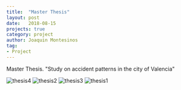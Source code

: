 ```yaml
---
title:  "Master Thesis" 
layout: post
date:   2018-08-15
projects: true
category: project
author: Joaquin Montesinos
tag: 
- Project
---
```


Master Thesis. "Study on accident patterns in the city of Valencia"

 

![thesis4]({{site.baseurl}}/assets/images/posts/thesis4.png)
![thesis2]({{site.baseurl}}/assets/images/posts/thesis1.png)
![thesis3]({{site.baseurl}}/assets/images/posts/thesis2.png)
![thesis1]({{site.baseurl}}/assets/images/posts/thesis3.png)



 
 


